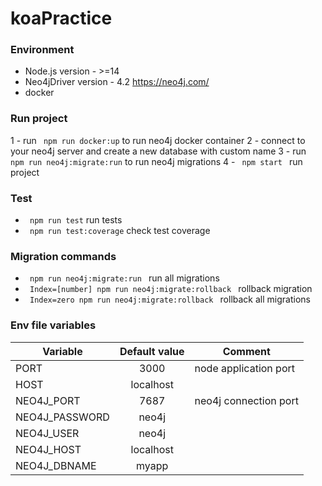# koaPractice
### Environment
* Node.js version - >=14
* Neo4jDriver version - 4.2 https://neo4j.com/
* docker

### Run project
 1 - run <code> npm run docker:up</code> to run neo4j docker container
 2 - connect to your neo4j server and create a new database with custom name
 3 - run <code> npm run neo4j:migrate:run</code> to run neo4j migrations
 4 - <code> npm start </code> run project

### Test 
* <code> npm run test</code> run tests
* <code> npm run test:coverage</code> check test coverage

### Migration commands
* <code> npm run neo4j:migrate:run </code> run all migrations
* <code> Index=[number] npm run neo4j:migrate:rollback </code> rollback migration
* <code> Index=zero npm run neo4j:migrate:rollback </code> rollback all migrations

### Env file variables
| Variable                |  Default value                                    | Comment                                   |
|-------------------------|:-------------------------------------------------:|-------------------------------------------|
| PORT                    | 3000                                              | node application port                     |
| HOST                    | localhost                                         |                                           |
| NEO4J_PORT              | 7687                                              | neo4j connection port                     |
| NEO4J_PASSWORD          | neo4j                                             |                                           |
| NEO4J_USER              | neo4j                                             |                                           |
| NEO4J_HOST              | localhost                                         |                                           |
| NEO4J_DBNAME            | myapp                                             |                                           |